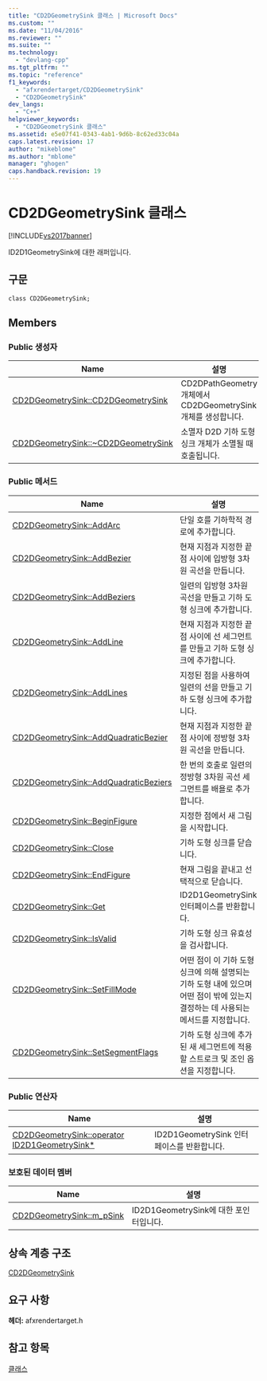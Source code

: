 ```yaml
---
title: "CD2DGeometrySink 클래스 | Microsoft Docs"
ms.custom: ""
ms.date: "11/04/2016"
ms.reviewer: ""
ms.suite: ""
ms.technology: 
  - "devlang-cpp"
ms.tgt_pltfrm: ""
ms.topic: "reference"
f1_keywords: 
  - "afxrendertarget/CD2DGeometrySink"
  - "CD2DGeometrySink"
dev_langs: 
  - "C++"
helpviewer_keywords: 
  - "CD2DGeometrySink 클래스"
ms.assetid: e5e07f41-0343-4ab1-9d6b-8c62ed33c04a
caps.latest.revision: 17
author: "mikeblome"
ms.author: "mblome"
manager: "ghogen"
caps.handback.revision: 19
---
```

# CD2DGeometrySink 클래스
[!INCLUDE[vs2017banner](../../assembler/inline/includes/vs2017banner.md)]

ID2D1GeometrySink에 대한 래퍼입니다.  
  
## 구문  
  
```  
class CD2DGeometrySink;  
```  
  
## Members  
  
### Public 생성자  
  
|Name|설명|  
|----------|--------|  
|[CD2DGeometrySink::CD2DGeometrySink](../Topic/CD2DGeometrySink::CD2DGeometrySink.md)|CD2DPathGeometry 개체에서 CD2DGeometrySink 개체를 생성합니다.|  
|[CD2DGeometrySink::~CD2DGeometrySink](../Topic/CD2DGeometrySink::~CD2DGeometrySink.md)|소멸자  D2D 기하 도형 싱크 개체가 소멸될 때 호출됩니다.|  
  
### Public 메서드  
  
|Name|설명|  
|----------|--------|  
|[CD2DGeometrySink::AddArc](../Topic/CD2DGeometrySink::AddArc.md)|단일 호를 기하학적 경로에 추가합니다.|  
|[CD2DGeometrySink::AddBezier](../Topic/CD2DGeometrySink::AddBezier.md)|현재 지점과 지정한 끝점 사이에 입방형 3차원 곡선을 만듭니다.|  
|[CD2DGeometrySink::AddBeziers](../Topic/CD2DGeometrySink::AddBeziers.md)|일련의 입방형 3차원 곡선을 만들고 기하 도형 싱크에 추가합니다.|  
|[CD2DGeometrySink::AddLine](../Topic/CD2DGeometrySink::AddLine.md)|현재 지점과 지정한 끝점 사이에 선 세그먼트를 만들고 기하 도형 싱크에 추가합니다.|  
|[CD2DGeometrySink::AddLines](../Topic/CD2DGeometrySink::AddLines.md)|지정된 점을 사용하여 일련의 선을 만들고 기하 도형 싱크에 추가합니다.|  
|[CD2DGeometrySink::AddQuadraticBezier](../Topic/CD2DGeometrySink::AddQuadraticBezier.md)|현재 지점과 지정한 끝점 사이에 정방형 3차원 곡선을 만듭니다.|  
|[CD2DGeometrySink::AddQuadraticBeziers](../Topic/CD2DGeometrySink::AddQuadraticBeziers.md)|한 번의 호출로 일련의 정방형 3차원 곡선 세그먼트를 배욜로 추가합니다.|  
|[CD2DGeometrySink::BeginFigure](../Topic/CD2DGeometrySink::BeginFigure.md)|지정한 점에서 새 그림을 시작합니다.|  
|[CD2DGeometrySink::Close](../Topic/CD2DGeometrySink::Close.md)|기하 도형 싱크를 닫습니다.|  
|[CD2DGeometrySink::EndFigure](../Topic/CD2DGeometrySink::EndFigure.md)|현재 그림을 끝내고 선택적으로 닫습니다.|  
|[CD2DGeometrySink::Get](../Topic/CD2DGeometrySink::Get.md)|ID2D1GeometrySink 인터페이스를 반환합니다.|  
|[CD2DGeometrySink::IsValid](../Topic/CD2DGeometrySink::IsValid.md)|기하 도형 싱크 유효성을 검사합니다.|  
|[CD2DGeometrySink::SetFillMode](../Topic/CD2DGeometrySink::SetFillMode.md)|어떤 점이 이 기하 도형 싱크에 의해 설명되는 기하 도형 내에 있으며 어떤 점이 밖에 있는지 결정하는 데 사용되는 메서드를 지정합니다.|  
|[CD2DGeometrySink::SetSegmentFlags](../Topic/CD2DGeometrySink::SetSegmentFlags.md)|기하 도형 싱크에 추가된 새 세그먼트에 적용할 스트로크 및 조인 옵션을 지정합니다.|  
  
### Public 연산자  
  
|Name|설명|  
|----------|--------|  
|[CD2DGeometrySink::operator ID2D1GeometrySink\*](../Topic/CD2DGeometrySink::operator%20ID2D1GeometrySink*.md)|ID2D1GeometrySink 인터페이스를 반환합니다.|  
  
### 보호된 데이터 멤버  
  
|Name|설명|  
|----------|--------|  
|[CD2DGeometrySink::m\_pSink](../Topic/CD2DGeometrySink::m_pSink.md)|ID2D1GeometrySink에 대한 포인터입니다.|  
  
## 상속 계층 구조  
 [CD2DGeometrySink](../../mfc/reference/cd2dgeometrysink-class.md)  
  
## 요구 사항  
 **헤더:** afxrendertarget.h  
  
## 참고 항목  
 [클래스](../../mfc/reference/mfc-classes.md)